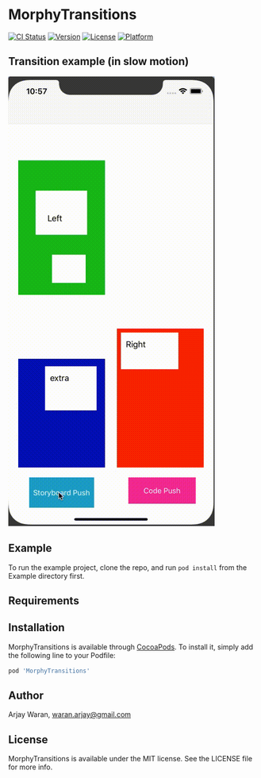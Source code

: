 # MorphyTransitions

[![CI Status](https://img.shields.io/travis/awaran/MorphyTransitions.svg?style=flat)](https://travis-ci.org/awaran/MorphyTransitions)
[![Version](https://img.shields.io/cocoapods/v/MorphyTransitions.svg?style=flat)](https://cocoapods.org/pods/MorphyTransitions)
[![License](https://img.shields.io/cocoapods/l/MorphyTransitions.svg?style=flat)](https://cocoapods.org/pods/MorphyTransitions)
[![Platform](https://img.shields.io/cocoapods/p/MorphyTransitions.svg?style=flat)](https://cocoapods.org/pods/MorphyTransitions)

## Transition example (in slow motion)
![](transition.gif)

## Example

To run the example project, clone the repo, and run `pod install` from the Example directory first.

## Requirements

## Installation

MorphyTransitions is available through [CocoaPods](https://cocoapods.org). To install
it, simply add the following line to your Podfile:

```ruby
pod 'MorphyTransitions'
```

## Author

Arjay Waran, waran.arjay@gmail.com

## License

MorphyTransitions is available under the MIT license. See the LICENSE file for more info.

